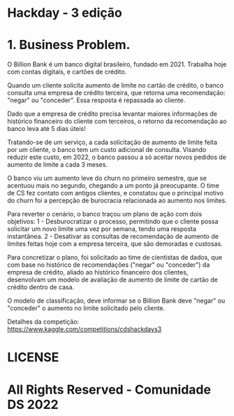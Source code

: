 # Hackday - 3 edição

# 1. Business Problem.
O Billion Bank é um banco digital brasileiro, fundado em 2021. Trabalha hoje com contas digitais, e cartões de crédito.

Quando um cliente solicita aumento de limite no cartão de crédito, o banco consulta uma empresa de crédito terceira, que retorna uma recomendação: "negar" ou "conceder". Essa resposta é repassada ao cliente.

Dado que a empresa de crédito precisa levantar maiores informações de histórico financeiro do cliente com terceiros, o retorno da recomendação ao banco leva até 5 dias úteis!

Tratando-se de um serviço, a cada solicitação de aumento de limite feita por um cliente, o banco tem um custo adicional de consulta. Visando reduzir este custo, em 2022, o banco passou a só aceitar novos pedidos de aumento de limite a cada 3 meses.

O banco viu um aumento leve do churn no primeiro semestre, que se acentuou mais no segundo, chegando a um ponto já preocupante. O time de CS fez contato com antigos clientes, e constatou que o principal motivo do churn foi a percepção de burocracia relacionada ao aumento nos limites.

Para reverter o cenário, o banco traçou um plano de ação com dois objetivos:
1 - Desburocratizar o processo, permitindo que o cliente possa solicitar um novo limite uma vez por semana, tendo uma resposta instantânea.
2 - Desativar as consultas de recomendação de aumento de limites feitas hoje com a empresa terceira, que são demoradas e custosas.

Para concretizar o plano, foi solicitado ao time de cientistas de dados, que com base no histórico de recomendações ("negar" ou "conceder") da empresa de crédito, aliado ao histórico financeiro dos clientes, desenvolvam um modelo de avaliação de aumento de limite de cartão de crédito dentro de casa.

O modelo de classificação, deve informar se o Billion Bank deve "negar" ou "conceder" o aumento no limite solicitado pelo cliente.

Detalhes da competição: https://www.kaggle.com/competitions/cdshackdays3

# LICENSE

# All Rights Reserved - Comunidade DS 2022
